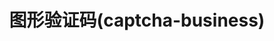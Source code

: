---
title: 图形验证码(captcha-business)
permalink: doc/module/captcha-business
prev_page: /doc/module/sms-business
next_page: /doc/module/upload-business
description_auto: 0
description: 图形验证码(captcha-business)
tags: captcha,captcha-business,phpzlc/captcha-business,图形验证码
---